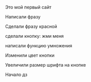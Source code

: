 Это мой первый сайт

Написали фразу

Сделали фразу красной

сделали кнопку: жми меня

написали функцию умножения

Изменили цвет кнопки

Увеличили размер шрифта на кнопке

Начало дз